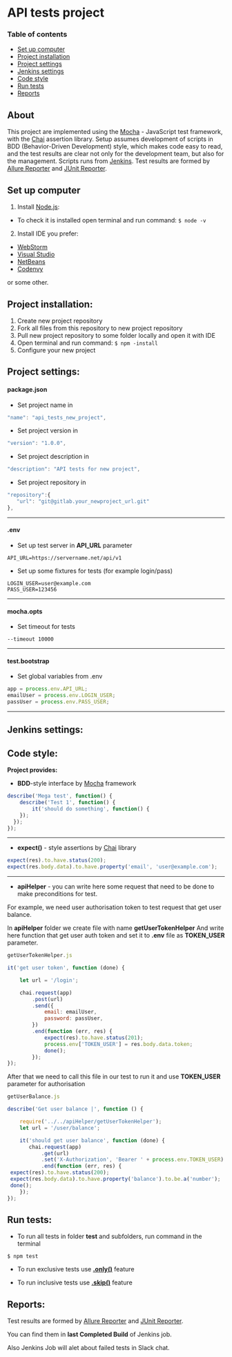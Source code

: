 # API tests project

### Table of contents
* [Set up computer](#set-up-computer)
* [Project installation](#project-installation)
* [Project settings](#project-settings)
* [Jenkins settings](#jenkins-settings)
* [Code style](#code-style)
* [Run tests](#run-tests)
* [Reports](#reports)

## About
This project are implemented using the [Mocha](http://mochajs.org/) - JavaScript test framework, with the [Chai](http://chaijs.com/) assertion library. Setup assumes development of scripts in BDD (Behavior-Driven Development) style, which makes code easy to read, and the test results are clear not only for the development team, but also for the management. Scripts runs from [Jenkins](https://jenkins.io/). Test results are formed by [Allure Reporter](https://github.com/allure-framework/allure-mocha) and [JUnit Reporter](https://www.npmjs.com/package/mocha-junit-reporter).





## Set up computer
1. Install [Node.js](https://nodejs.org/):
 * To check it is installed open terminal and run command:
 `$ node -v`
2. Install IDE you prefer:
 * [WebStorm](https://www.jetbrains.com/webstorm/)
 * [Visual Studio](https://code.visualstudio.com/)
 * [NetBeans](https://netbeans.org/)
 * [Codenvy](https://www.codenvy.com/)

 or some other.




## Project installation:
1. Create new project repository
2. Fork all files from this repository to new project repository
3. Pull new project repository to some folder locally and open it with IDE
4. Open terminal and run command:
`$ npm -install`
5. Configure your new project





## Project settings:
#### **package.json**

 * Set project name in

 ```javascript
 "name": "api_tests_new_project",
 ```

 * Set project version in

 ```javascript
 "version": "1.0.0",
 ```

 * Set project description in

 ```javascript
 "description": "API tests for new project",
 ```

 * Set project repository in

 ```javascript
 "repository":{
    "url": "git@gitlab.your_newproject_url.git"
 },
 ```

---
#### **.env**
* Set up test server in **API_URL** parameter

```
API_URL=https://servername.net/api/v1
```

* Set up some fixtures for tests (for example login/pass)

```
LOGIN_USER=user@example.com
PASS_USER=123456
```

---
#### **mocha.opts**
* Set timeout for tests

```
--timeout 10000
```

---
#### **test.bootstrap**
* Set global variables from .env

```javascript
app = process.env.API_URL;
emailUser = process.env.LOGIN_USER;
passUser = process.env.PASS_USER;
```

---





## Jenkins settings:








## Code style:
**Project provides:**
<a name="interface"></a>
* **BDD**-style interface by [Mocha](http://mochajs.org/) framework

```javascript
describe('Mega test', function() {
  	describe('Test 1', function() {
    	it('should do something', function() {
    });
  });
});
```

---
* **expect()** - style assertions by [Chai](http://chaijs.com/) library

```javascript
expect(res).to.have.status(200);
expect(res.body.data).to.have.property('email', 'user@example.com');
```

---
* **apiHelper** - you can write here some request that need to be done to make preconditions for test.

For example, we need user authorisation token to test request that get user balance.

In **apiHelper** folder we create file with name **getUserTokenHelper**
And write here function that get user auth token and set it to **.env** file as **TOKEN_USER** parameter.

```javascript
getUserTokenHelper.js

it('get user token', function (done) {

    let url = '/login';

    chai.request(app)
        .post(url)
        .send({
            email: emailUser,
            password: passUser,
        })
        .end(function (err, res) {
            expect(res).to.have.status(201);
            process.env['TOKEN_USER'] = res.body.data.token;
            done();
        });
});
```
After that we need to call this file in our test to run it and use **TOKEN_USER** parameter for authorisation
```javascript
getUserBalance.js

describe('Get user balance |', function () {

    require('../../apiHelper/getUserTokenHelper');
    let url = '/user/balance';

    it('should get user balance', function (done) {
       chai.request(app)
           .get(url)
           .set('X-Authorization', 'Bearer ' + process.env.TOKEN_USER)
           .end(function (err, res) {
 expect(res).to.have.status(200);
 expect(res.body.data).to.have.property('balance').to.be.a('number');
 done();
	});
});
```




## Run tests:
* To run all tests in folder **test** and subfolders, run command in the terminal

`$ npm test`

* To run exclusive tests use **[.only()](http://mochajs.org/#exclusive-tests)** feature

* To run inclusive tests use **[.skip()](http://mochajs.org/#inclusive-tests)** feature




## Reports:
Test results are formed by [Allure Reporter](https://github.com/allure-framework/allure-mocha) and [JUnit Reporter](https://www.npmjs.com/package/mocha-junit-reporter).

You can find them in **last Completed Build** of Jenkins job.

Also Jenkins Job will alet about failed tests in Slack chat.


